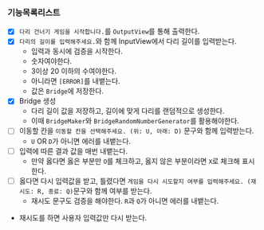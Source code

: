 ### 기능목록리스트

- [x] `다리 건너기 게임을 시작합니다.`를 `OutputView`를 통해 출력한다.
- [x] `다리의 길이를 입력해주세요.`와 함께 InputView에서 다리 길이를 입력받는다.
  - 입력과 동시에 검증을 시작한다.
  - 숫자여야한다.
  - 3이상 20 이하의 수여야한다.
  - 아니라면 `[ERROR]`를 내뱉는다.
  - 값은 `Bridge`에 저장한다.
- [x] Bridge 생성
  - 다리 길이 값을 저장하고, 길이에 맞게 다리를 랜덤적으로 생성한다.
  - 이때 `BridgeMaker`와 `BridgeRandomNumberGenerator`를 활용해야한다.
- [ ] 이동할 칸을 `이동할 칸을 선택해주세요. (위: U, 아래: D)` 문구와 함께 입력받는다.
  - `U` OR `D`가 아니면 에러를 내뱉는다.
- [ ] 입력에 따른 결과 값을 매번 내뱉는다.
  - 만약 옳다면 옳은 부분만 `O`를 체크하고, 옳지 않은 부분이라면 `X`로 체크해 표시한다.
- [ ] 옳다면 다시 입력값을 받고, 틀렸다면 `게임을 다시 시도할지 여부를 입력해주세요. (재시도: R, 종료: Q)`문구와 함께 여부를 받는다.
  - 재시도 문구도 검증을 해야한다. `R`과 `Q`가 아니면 에러를 내뱉는다.
- 재시도를 하면 사용자 입력값만 다시 받는다.